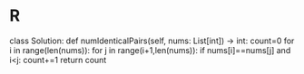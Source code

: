 # R
class Solution:
    def numIdenticalPairs(self, nums: List[int]) -> int:
        count=0
        for i in range(len(nums)):
            for j in range(i+1,len(nums)):
                     if nums[i]==nums[j] and i<j:
                         count+=1
        return count

